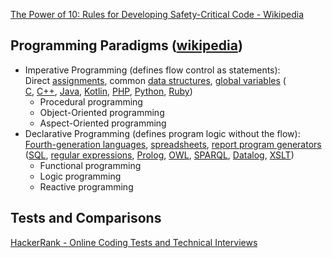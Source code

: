 
[The Power of 10: Rules for Developing Safety-Critical Code - Wikipedia](https://en.wikipedia.org/wiki/The_Power_of_10:_Rules_for_Developing_Safety-Critical_Code)

## Programming Paradigms ([wikipedia](https://en.wikipedia.org/wiki/Comparison_of_programming_paradigms))

- Imperative Programming (defines flow control as statements): Direct [assignments](https://en.wikipedia.org/wiki/Assignment_(computer_science) "Assignment (computer science)"), common [data structures](https://en.wikipedia.org/wiki/Data_structure "Data structure"), [global variables](https://en.wikipedia.org/wiki/Global_variable "Global variable") ( [C](https://en.wikipedia.org/wiki/C_(programming_language) "C (programming language)"), [C++](https://en.wikipedia.org/wiki/C%2B%2B "C++"), [Java](https://en.wikipedia.org/wiki/Java_(programming_language) "Java (programming language)"), [Kotlin](https://en.wikipedia.org/wiki/Kotlin_(programming_language) "Kotlin (programming language)"), [PHP](https://en.wikipedia.org/wiki/PHP "PHP"), [Python](https://en.wikipedia.org/wiki/Python_(programming_language) "Python (programming language)"), [Ruby](https://en.wikipedia.org/wiki/Ruby_(programming_language) "Ruby (programming language)"))
	- Procedural programming
	- Object-Oriented programming
	- Aspect-Oriented programming
- Declarative Programming (defines program logic without the flow):  [Fourth-generation languages](https://en.wikipedia.org/wiki/Fourth-generation_programming_language "Fourth-generation programming language"), [spreadsheets](https://en.wikipedia.org/wiki/Spreadsheet "Spreadsheet"), [report program generators](https://en.wikipedia.org/wiki/Report_program_generator "Report program generator") ([SQL](https://en.wikipedia.org/wiki/SQL "SQL"), [regular expressions](https://en.wikipedia.org/wiki/Regular_expression "Regular expression"), [Prolog](https://en.wikipedia.org/wiki/Prolog "Prolog"), [OWL](https://en.wikipedia.org/wiki/Web_Ontology_Language "Web Ontology Language"), [SPARQL](https://en.wikipedia.org/wiki/SPARQL "SPARQL"), [Datalog](https://en.wikipedia.org/wiki/Datalog "Datalog"), [XSLT](https://en.wikipedia.org/wiki/XSLT "XSLT"))
	- Functional programming
	- Logic programming
	- Reactive programming


## Tests and Comparisons

[HackerRank - Online Coding Tests and Technical Interviews](https://www.hackerrank.com/)
